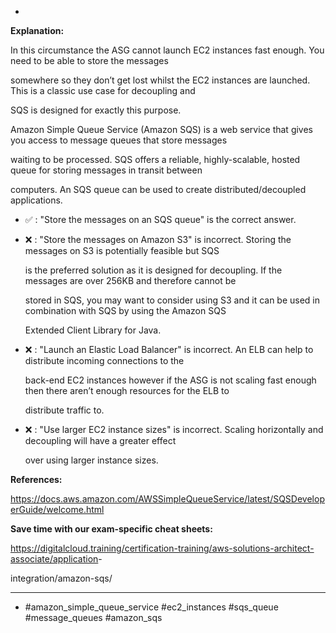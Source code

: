 *

**Explanation:**

In this circumstance the ASG cannot launch EC2 instances fast enough. You need to be able to store the messages

somewhere so they don’t get lost whilst the EC2 instances are launched. This is a classic use case for decoupling and

SQS is designed for exactly this purpose.

Amazon Simple Queue Service (Amazon SQS) is a web service that gives you access to message queues that store messages

waiting to be processed. SQS offers a reliable, highly-scalable, hosted queue for storing messages in transit between

computers. An SQS queue can be used to create distributed/decoupled applications.

* ✅ :  "Store the messages on an SQS queue" is the correct answer.

* ❌ :  "Store the messages on Amazon S3" is incorrect. Storing the messages on S3 is potentially feasible but SQS

  is the preferred solution as it is designed for decoupling. If the messages are over 256KB and therefore cannot be

  stored in SQS, you may want to consider using S3 and it can be used in combination with SQS by using the Amazon SQS

  Extended Client Library for Java.

* ❌ :  "Launch an Elastic Load Balancer" is incorrect. An ELB can help to distribute incoming connections to the

  back-end EC2 instances however if the ASG is not scaling fast enough then there aren’t enough resources for the ELB to

  distribute traffic to.

* ❌ :  "Use larger EC2 instance sizes" is incorrect. Scaling horizontally and decoupling will have a greater effect

  over using larger instance sizes.

**References:**

<https://docs.aws.amazon.com/AWSSimpleQueueService/latest/SQSDeveloperGuide/welcome.html>

**Save time with our exam-specific cheat sheets:**

<https://digitalcloud.training/certification-training/aws-solutions-architect-associate/application>-

integration/amazon-sqs/

----
* #amazon_simple_queue_service #ec2_instances #sqs_queue #message_queues #amazon_sqs

